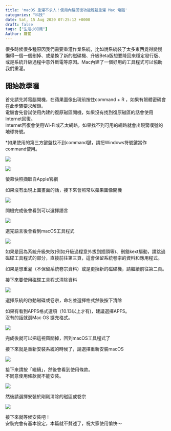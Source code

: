 ```yaml
---
title: 'macOS 重灌不求人！使用內建回復功能輕鬆重灌 Mac 電腦'
categories: "科技"
date: Sat, 15 Aug 2020 07:25:12 +0000
draft: false
tags: ["生活小知識"]
Author: 蘿蔔
---
```


很多時候很多種原因我們需要重灌作業系統，比如說系統裝了太多東西覺得變慢 懶得一個一個刪掉、或是換了新的磁碟機、升級Beta版想要降回來穩定發行版、或是系統升級過程中意外斷電等原因。Mac內建了一個好用的工具程式可以協助我們重灌。

開始教學囉
-----

首先請先將電腦開機，在蘋果圖像出現前按住command + R ，如果有韌體密碼會在此步驟要求解鎖。  
電腦會先嘗試使用內建的復原磁區開機，如果沒有找到復原磁區的話會使用Internet回復。  
Internet回復會使用Wi-Fi或乙太網路，如果找不到可用的網路就會出現驚嘆號的地球符號。  
  
\*如果使用的第三方鍵盤找不到command鍵，請把Windows符號鍵當作command使用。

![](https://static-a1.steveyi.net/media/blog/2020081506495963.png)

![](https://static-a1.steveyi.net/media/blog/2020081507285383.png)

螢幕快照擷取自Apple官網

如果沒有出現上圖畫面的話，接下來會照常以蘋果圖像開機

![](https://static-a1.steveyi.net/media/blog/2020081506552390.png)

開機完成後會看到可以選擇語言

![](https://static-a1.steveyi.net/media/blog/2020081507022867.png)

選完語言後會看到macOS工具程式

![](https://static-a1.steveyi.net/media/blog/2020081507032293.png)

如果是因為系統升級失敗(例如升級過程意外拔到插頭等)、刪錯kext驅動，請跳過磁碟工具程式的部分，直接前往第三頁，這會保留系統卷宗的資料和應用程式。

如果是想重灌（不保留系統卷宗資料）或是更換新的磁碟機，請繼續前往第二頁。

接下來要使用磁碟工具程式清除資料

![](https://static-a1.steveyi.net/media/blog/2020081507032293.png)

選擇系統的啟動磁碟或卷宗，命名並選擇格式然後按下清除  
  
如果有看到APFS格式選項（10.13以上才有)，建議選擇APFS。  
沒有的話就選Mac OS 擴充格式。

![](https://static-a1.steveyi.net/media/blog/2020081507114362.png)

完成後就可以把這視窗關掉，回到macOS工具程式了  

接下來就是重新安裝系統的時候了，請選擇重新安裝macOS

![](https://static-a1.steveyi.net/media/blog/2020081507180798.png)

接下來請按「繼續」，然後會看到使用條款。  
不同意使用條款就不能安裝。

![](https://static-a1.steveyi.net/media/blog/2020081507201737.png)

然後請選擇安裝於剛剛清除的磁區或卷宗

![](https://static-a1.steveyi.net/media/blog/2020081507212961.png)

接下來就等候安裝吧！  
安裝完會有基本設定，本篇就不贅述了，祝大家使用愉快～
